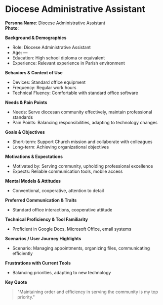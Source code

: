 
# Diocese Administrative Assistant

**Persona Name**: Diocese Administrative Assistant  
**Photo**:  

**Background & Demographics**  
- Role: Diocese Administrative Assistant  
- Age: —  
- Education: High school diploma or equivalent  
- Experience: Relevant experience in Parish environment  

**Behaviors & Context of Use**  
- Devices: Standard office equipment  
- Frequency: Regular work hours  
- Technical Fluency: Comfortable with standard office software  

**Needs & Pain Points**  
- Needs: Serve diocesan community effectively, maintain professional standards  
- Pain Points: Balancing responsibilities, adapting to technology changes  

**Goals & Objectives**  
- Short-term: Support Church mission and collaborate with colleagues  
- Long-term: Achieving organizational objectives  

**Motivations & Expectations**  
- Motivated by: Serving community, upholding professional excellence  
- Expects: Reliable communication tools, mobile access  

**Mental Models & Attitudes**  
- Conventional, cooperative, attention to detail  

**Preferred Communication & Traits**  
- Standard office interactions, cooperative attitude  

**Technical Proficiency & Tool Familiarity**  
- Proficient in Google Docs, Microsoft Office, email systems  

**Scenarios / User Journey Highlights**  
- Scenario: Managing appointments, organizing files, communicating efficiently  

**Frustrations with Current Tools**  
- Balancing priorities, adapting to new technology  

**Key Quote**  
> "Maintaining order and efficiency in serving the community is my top priority."  